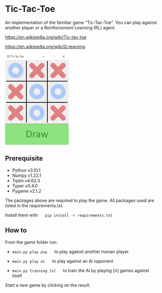 # Tic-Tac-Toe

An implementation of the familiar game "Tic-Tac-Toe". You can play against another player or a Reinforcement Learning (RL) agent.

<https://en.wikipedia.org/wiki/Tic-tac-toe>

<https://en.wikipedia.org/wiki/Q-learning>

<img src="screenshot.png?raw=true" height="300">

## Prerequisite

* Python v3.10.1
* Numpy v1.22.1
* Tqdm v4.62.3
* Typer v0.4.0
* Pygame v2.1.2

The packages above are required to play the game. All packages used are listed in the requirements.txt.

Install them with &nbsp;&nbsp;&nbsp;&nbsp; `pip install -r requirements.txt` 

## How to

From the game folder run:

* `main.py play pvp` &nbsp;&nbsp;&nbsp;&nbsp; to play against another human player 

* `main.py play ai` &nbsp;&nbsp;&nbsp;&nbsp; to play against an AI opponent

* `main.py training [n]` &nbsp;&nbsp;&nbsp;&nbsp; to train the AI by playing [n] games against itself

Start a new game by clicking on the result.
